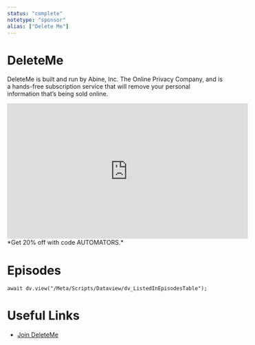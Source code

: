 ```yaml
---
status: "complete"
notetype: "sponsor"
alias: ["Delete Me"]
---
```

# DeleteMe
DeleteMe is built and run by Abine, Inc. The Online Privacy Company, and is a hands-free subscription service that will remove your personal information that’s being sold online.

<iframe width="560" height="315" src="https://www.youtube.com/embed/ZWl_t1aEC9U" title="YouTube video player" frameborder="0" allow="accelerometer; autoplay; clipboard-write; encrypted-media; gyroscope; picture-in-picture; web-share" allowfullscreen></iframe>
*Get 20% off with code AUTOMATORS.*

# Episodes
```dataviewjs
await dv.view("/Meta/Scripts/Dataview/dv_ListedInEpisodesTable");
```
# Useful Links
- [Join DeleteMe](http://joindeleteme.com/automators)